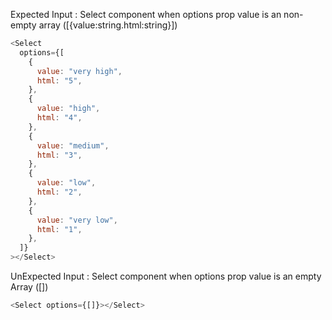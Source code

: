 Expected Input : Select component when options prop value is an non-empty array ([{value:string.html:string}])

```js
<Select
  options={[
    {
      value: "very high",
      html: "5",
    },
    {
      value: "high",
      html: "4",
    },
    {
      value: "medium",
      html: "3",
    },
    {
      value: "low",
      html: "2",
    },
    {
      value: "very low",
      html: "1",
    },
  ]}
></Select>
```

UnExpected Input : Select component when options prop value is an empty Array ([])

```js
<Select options={[]}></Select>
```
